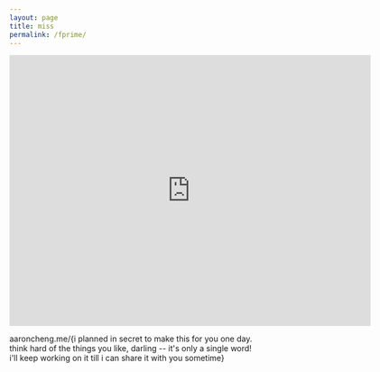 ```yaml
---
layout: page
title: miss
permalink: /fprime/
---
```


<iframe width="640" height="480" src="https://www.youtube.com/embed/DBraCqstJjs??modestbranding=1" frameborder="0" allow="accelerometer; autoplay; encrypted-media; gyroscope; picture-in-picture" allowfullscreen></iframe>

aaroncheng.me/{i planned in secret to make this for you one day.  
think hard of the things you like, darling -- it's only a single word!  
i'll keep working on it till i can share it with you sometime}
